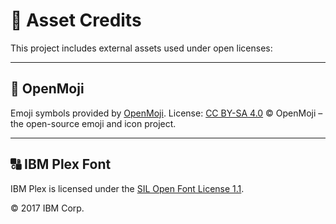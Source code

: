 # 📜 Asset Credits

This project includes external assets used under open licenses:

***

## 🎨 OpenMoji

Emoji symbols provided by [OpenMoji](https://openmoji.org/).
License: [CC BY-SA 4.0](https://creativecommons.org/licenses/by-sa/4.0/)
© OpenMoji – the open-source emoji and icon project.

***

## 🔠 IBM Plex Font

IBM Plex is licensed under the [SIL Open Font License 1.1](https://scripts.sil.org/cms/scripts/page.php?site_id=nrsi&id=OFL).

© 2017 IBM Corp.